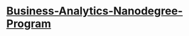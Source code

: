 # [Business-Analytics-Nanodegree-Program](https://www.udacity.com/course/business-analytics-nanodegree--nd098)
